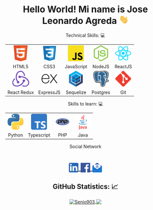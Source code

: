 <h1 align="center">Hello World! Mi name is Jose Leonardo Agreda
  <img src="./icons/Hi.gif" 
       width="30px">
</h1>

<p align="center">Technical Skills: 💻</p>

<div align="center">
    <table>
    <tr>
    <td align="center"><img height="50px" src="./icons/w3_html5-icon.svg"></td>
    <td align="center"><img height="50px" src="./icons/css3.svg"></td>
    <td align="center"><img height="50px" src="./icons/JavaScript_logo_2.svg.png"></td>
    <td align="center"><img height="50px" src="./icons/nodejs-icon.svg"></td>
    <td align="center"><img height="50px" src="./icons/reactjs-icon.svg"></td>
    </tr>
    <tr>
        <td align="center">HTML5</td>
        <td align="center">CSS3</td>
        <td align="center">JavaScript</td>
        <td align="center">NodeJS</td>
        <td align="center">ReactJS</td>
    </tr>
    <tr>
    <td align="center"><img height="50px" src="./icons/redux.svg"></td>
    <td align="center"><img height="50px" src="./icons/expressjs-icon.svg"></td>
    <td align="center"><img height="50px" src="./icons/sequelizejs-icon.svg"></td>
    <td align="center"><img height="50px" src="./icons/postgresql-icon.svg"></td>
    <td align="center"><img height="50px" src="./icons/git-scm-icon.svg"></td>
    </tr>
    <tr>
        <td align="center">React Redux</td>
        <td align="center">ExpressJS</td>
        <td align="center">Sequelize</td>
        <td align="center">Postgres</td>
        <td align="center">Git</td>
    </tr>
    </table>
</div>

<p align="center">Skills to learn: 💻</p>

<div align="center">
    <table>
    <tr>
    <td align="center"><img height="50px" src="./icons/python.svg.png"></td>
    <td align="center"><img height="50px" src="./icons/Typescript.svg.png"></td>
    <td align="center"><img height="50px" src="./icons/php.webp"></td>
    <td align="center"><img height="50px" src="./icons/java.png"></td>
    </tr>
    <tr>
        <td align="center">Python</td>
        <td align="center">Typescript</td>
        <td align="center">PHP</td>
        <td align="center">Java</td>
    </tr>
    </table>
</div>

<p align="center">Social Network<p>
  
<h1 align="center">
  
<a target="_blank" href="https://www.linkedin.com/in/leonardoagreda/">
  <img align="center" 
       alt="Linkdein" 
       width="30px" 
       src="./icons/linledin.webp" />
  </a>

  <a target="_blank" href="https://www.facebook.com/Leonardo903/">
  <img align="center" 
       alt="Facebook" 
       width="30px" 
       src="./icons/facebook.png" />
  </a>
  
<a target="_blank" href="mailto:joseleonardoagreda@gmail.com">
  <img align="center" 
       alt="gmail" 
       width="30px" 
       src="./icons/email.webp" />
  </a>
</h1>

<div align="center">
<H2 align="center"><strong>GitHub Statistics: 📈
  </strong>
</H2>
    
<a href="https://github.com/Senjo903?tab=repositories">
  <img align="center" 
       src="https://github-readme-stats.vercel.app/api/top-langs/?username=Senjo903&layout=compact&show_icons=true&title_color=81a1c0&icon_color=79ff97&text_color=d5dbe6&bg_color=2e3440" 
       alt='Senjo903's favorite languages" />
</a>
  
<a href="https://github.com/Senjo903">
  <img align="center"
       src="https://github-readme-stats.vercel.app/api?username=Senjo903&show_icons=true&hide=contribs,prs&cache_seconds=86400&theme=nord" />
</a>
</div>
